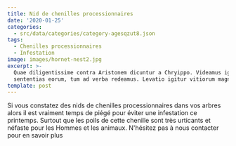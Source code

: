 ```yaml
---
title: Nid de chenilles processionnaires
date: '2020-01-25'
categories:
  - src/data/categories/category-agesqzut8.json
tags:
  - Chenilles processionnaires
  - Infestation
image: images/hornet-nest2.jpg
excerpt: >-
  Quae diligentissime contra Aristonem dicuntur a Chryippo. Videamus igitur
  sententias eorum, tum ad verba redeamus. Levatio igitur vitiorum magna.
template: post
---
```

Si vous constatez des nids de chenilles processionnaires dans vos arbres alors il est vraiment temps de piégé pour éviter une infestation ce printemps. Surtout que les poils de cette chenille sont très urticants et néfaste pour les Hommes et les animaux.
N'hésitez pas à nous contacter pour en savoir plus